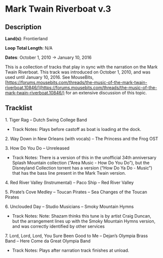 # Mark Twain Riverboat v.3

## Description

**Land(s)**: Frontierland

**Loop Total Length**: N/A

**Dates**: October 1, 2010 → January 10, 2016

This is a collection of tracks that play in sync with the narration on the Mark Twain Riverboat. This track was introduced on October 1, 2010, and was used until January 10, 2016. See MouseBits, [https://forums.mousebits.com/threads/the-music-of-the-mark-twain-riverboat.10846/](https://forums.mousebits.com/threads/the-music-of-the-mark-twain-riverboat.10846/) for an extensive discussion of this topic.

## Tracklist

1\. Tiger Rag – Dutch Swing College Band

- Track Notes: Plays before castoff as boat is loading at the dock.

2\. Way Down in New Orleans (with vocals) – The Princess and the Frog OST



3\. How Do You Do – Unreleased

- Track Notes: There is a version of this in the unofficial 34th anniversary Splash Mountain collection (”Area Music - How Do You Do”), but the Disneyland Collection torrent has a version (“How Do Ya Do - Music”) that has the bass line present in the Mark Twain version.

4\. Red River Valley (Instrumental) – Paco Ship – Red River Valley



5\. Pirate’s Cove Medley – Toucan Pirates – Sea Changes of the Toucan Pirates



6\. Unclouded Day – Studio Musicians – Smoky Mountain Hymns

- Track Notes: Note: Shazam thinks this tune is by artist Craig Duncan, but the arrangement lines up with the Smoky Mountain Hymns version, and was correctly identified by other services

7\. Lord, Lord, Lord, You Sure Been Good to Me – Dejan’s Olympia Brass Band – Here Come da Great Olympia Band

- Track Notes: Plays after narration track finishes at unload.
